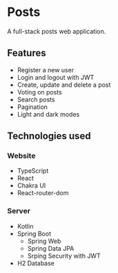 # Posts

A full-stack posts web application.

## Features

- Register a new user
- Login and logout with JWT
- Create, update and delete a post
- Voting on posts
- Search posts
- Pagination
- Light and dark modes

## Technologies used

### Website

- TypeScript
- React
- Chakra UI
- React-router-dom

### Server

- Kotlin
- Spring Boot
  - Spring Web
  - Spring Data JPA
  - Srping Security with JWT
- H2 Database

